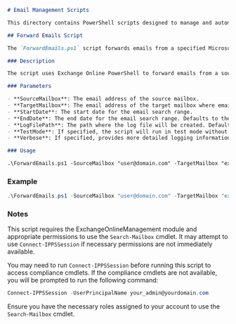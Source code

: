 ```markdown
# Email Management Scripts

This directory contains PowerShell scripts designed to manage and automate email tasks in Microsoft 365.

## Forward Emails Script

The `ForwardEmails.ps1` script forwards emails from a specified Microsoft 365 mailbox to another mailbox based on a date range. It is designed for forwarding emails to external (third-party) mailboxes.

### Description

The script uses Exchange Online PowerShell to forward emails from a source mailbox to a target mailbox within a specified date range. It utilizes the `Search-Mailbox` cmdlet to ensure each email is forwarded individually. The script includes checks for necessary permissions and will attempt to use `Connect-IPPSSession` if required.

### Parameters

- **SourceMailbox**: The email address of the source mailbox.
- **TargetMailbox**: The email address of the target mailbox where emails will be forwarded.
- **StartDate**: The start date for the email search range.
- **EndDate**: The end date for the email search range. Defaults to the current date if not specified.
- **LogFilePath**: The path where the log file will be created. Defaults to "EmailForwardLog_[timestamp].txt" in the current directory.
- **TestMode**: If specified, the script will run in test mode without actually forwarding any emails.
- **Verbose**: If specified, provides more detailed logging information.

### Usage

.\ForwardEmails.ps1 -SourceMailbox "user@domain.com" -TargetMailbox "external@example.com" -StartDate "06/01/2024" -EndDate "06/30/2024" -TestMode -Verbose
```

### Example

```powershell
.\ForwardEmails.ps1 -SourceMailbox "user@domain.com" -TargetMailbox "external@example.com" -StartDate "06/01/2024" -EndDate "06/30/2024" -TestMode -Verbose
```

### Notes

This script requires the ExchangeOnlineManagement module and appropriate permissions to use the `Search-Mailbox` cmdlet. It may attempt to use `Connect-IPPSSession` if necessary permissions are not immediately available.

You may need to run `Connect-IPPSSession` before running this script to access compliance cmdlets. If the compliance cmdlets are not available, you will be prompted to run the following command:

```powershell
Connect-IPPSSession -UserPrincipalName your_admin@yourdomain.com
```

Ensure you have the necessary roles assigned to your account to use the `Search-Mailbox` cmdlet.
